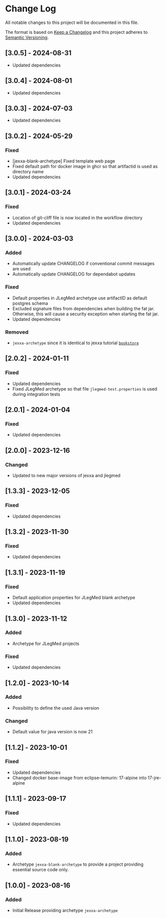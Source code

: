 # Change Log
All notable changes to this project will be documented in this file.
 
The format is based on [Keep a Changelog](http://keepachangelog.com/)
and this project adheres to [Semantic Versioning](http://semver.org/).

## \[3.0.5] - 2024-08-31
- Updated dependencies

## \[3.0.4] - 2024-08-01
- Updated dependencies

## \[3.0.3] - 2024-07-03
- Updated dependencies

## \[3.0.2] - 2024-05-29
### Fixed
- [jexxa-blank-archetype] Fixed template web page 
- Fixed default path for docker image in ghcr so that artifactid is used as directory name 
- Updated dependencies

## \[3.0.1] - 2024-03-24
### Fixed
- Location of git-cliff file is now located in the workflow directory
- Updated dependencies

## \[3.0.0] - 2024-03-03
### Added 
- Automatically update CHANGELOG if conventional commit messages are used 
- Automatically update CHANGELOG for dependabot updates

### Fixed
- Default properties in JLegMed archetype use artifactID as default postgres schema
- Excluded signature files from dependencies when building the fat jar. Otherwise, this will cause a security exception when starting the fat jar. 
- Updated dependencies 

### Removed
- `jexxa-archetype` since it is identical to jexxa tutorial [`bookstore`](https://github.com/jexxa-projects/JexxaTutorials/blob/main/BookStore/README.md)  

## \[2.0.2] - 2024-01-11
### Fixed
- Updated dependencies
- Fixed JLegMed archetype so that file `jlegmed-test.properties` is used during integration tests 

## \[2.0.1] - 2024-01-04
### Fixed
- Updated dependencies

## \[2.0.0] - 2023-12-16

### Changed
- Updated to new major versions of jexxa and jlegmed

## \[1.3.3] - 2023-12-05

### Fixed
- Updated dependencies

## \[1.3.2] - 2023-11-30

### Fixed
- Updated dependencies

## \[1.3.1] - 2023-11-19

### Fixed
- Default application properties for JLegMed blank archetype
- Updated dependencies

## \[1.3.0] - 2023-11-12
### Added
- Archetype for JLegMed projects

### Fixed
- Updated dependencies

## \[1.2.0] - 2023-10-14
### Added
- Possibility to define the used Java version

### Changed
- Default value for java version is now 21

## \[1.1.2] - 2023-10-01
### Fixed
- Updated dependencies
- Changed docker base-image from eclipse-temurin: 17-alpine into 17-jre-alpine 

## \[1.1.1] - 2023-09-17
### Fixed
- Updated dependencies

## \[1.1.0] - 2023-08-19

### Added
-   Archetype `jexxa-blank-archetype` to provide a project providing essential source code only.   
   
## \[1.0.0] - 2023-08-16
 
### Added
-   Initial Release providing archetype `jexxa-archetype`  
